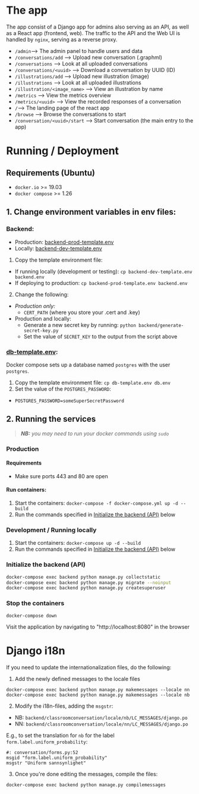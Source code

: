 # The app
The app consist of a Django app for admins also serving as an API, as well as a React app (frontend, web). The traffic to the API and the Web UI is handled by `nginx`, serving as a reverse proxy.

- `/admin`--> The admin panel to handle users and data
- `/conversations/add` --> Upload new conversation (.graphml)
- `/conversations` --> Look at all uploaded conversations
- `/conversations/<uuid>` --> Download a conversation by UUID (ID)
- `/illustrations/add` --> Upload new illustration (image)
- `/illustrations` --> Look at all uploaded illustrations
- `/illustration/<image_name>` --> View an illustration by name
- `/metrics` --> View the metrics overview
- `/metrics/<uuid>` --> View the recorded responses of a conversation
- `/`--> The landing page of the react app
- `/browse` --> Browse the conversations to start
- `/conversation/<uuid>/start` --> Start conversation (the main entry to the app)

# Running / Deployment
## Requirements (Ubuntu)
- `docker.io` >= 19.03
- `docker compose` >= 1.26
## 1. Change environment variables in env files:
### Backend:
- Production: [backend-prod-template.env](backend-prod-template.env)
- Locally: [backend-dev-template.env](backend-dev-template.env)

1. Copy the template environment file:
  - If running locally (development or testing): `cp backend-dev-template.env backend.env`
  - If deploying to production: `cp backend-prod-template.env backend.env`
2. Change the following:
  - _Production only:_
    - `CERT_PATH` (where you store your .cert and .key)
  - Production and locally:
    - Generate a new secret key by running: `python backend/generate-secret-key.py`
    - Set the value of `SECRET_KEY` to the output from the script above

### [db-template.env](db-template.env):
Docker compose sets up a database named `postgres` with the user `postgres`.

1. Copy the template environment file: `cp db-template.env db.env`
2. Set the value of the `POSTGRES_PASSWORD`:
- `POSTGRES_PASSWORD=someSuperSecretPassword`

## 2. Running the services

> _**NB:** you may need to run your docker commands using `sudo`_

### Production
#### Requirements
- Make sure ports 443 and 80 are open

#### Run containers:

1. Start the containers: `docker-compose -f docker-compose.yml up -d --build`
2. Run the commands specified in [Initialize the backend (API)](#initialize-the-backend-api) below

### Development / Running locally


1. Start the containers: `docker-compose up -d --build`
2. Run the commands specified in [Initialize the backend (API)](#initialize-the-backend-api) below

### Initialize the backend (API)
```bash
docker-compose exec backend python manage.py collectstatic
docker-compose exec backend python manage.py migrate --noinput
docker-compose exec backend python manage.py createsuperuser
```

### Stop the containers
`docker-compose down`

Visit the application by navigating to "http://localhost:8080" in the browser

# Django i18n
If you need to update the internationalization files, do the following:
1. Add the newly defined messages to the locale files
```
docker-compose exec backend python manage.py makemessages --locale nn
docker-compose exec backend python manage.py makemessages --locale nb
```
2. Modify the i18n-files, adding the `msgstr`:
- NB: `backend/classroomconversation/locale/nb/LC_MESSAGES/django.po`
- NN: `backend/classroomconversation/locale/nn/LC_MESSAGES/django.po`

E.g., to set the translation for `nb` for the label `form.label.uniform_probability`:
```
#: conversation/forms.py:52
msgid "form.label.uniform_probability"
msgstr "Uniform sannsynlighet"
```

3. Once you're done editing the messages, compile the files:
```
docker-compose exec backend python manage.py compilemessages
```
